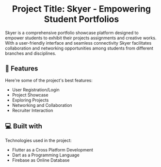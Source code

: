 <h1 align="center" id="title">Project Title: Skyer - Empowering Student Portfolios</h1>

<p id="description">Skyer is a comprehensive portfolio showcase platform designed to empower students to exhibit their projects assignments and creative works. With a user-friendly interface and seamless connectivity Skyer facilitates collaboration and networking opportunities among students from different branches and disciplines.</p>

  
  
<h2>🧐 Features</h2>

Here're some of the project's best features:

*   User Registration/Login
*   Project Showcase
*   Exploring Projects
*   Networking and Collaboration
*   Recruiter Interaction

  
  
<h2>💻 Built with</h2>

Technologies used in the project:

*   Flutter as a Cross Platform Development
*   Dart as a Programming Language
*   Firebase as Online Database
